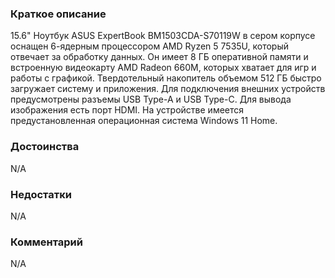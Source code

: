 ### **Краткое описание**
15.6" Ноутбук ASUS ExpertBook BM1503CDA-S70119W в сером корпусе оснащен 6-ядерным процессором AMD Ryzen 5 7535U, который отвечает за обработку данных. Он имеет 8 ГБ оперативной памяти и встроенную видеокарту AMD Radeon 660M, которых хватает для игр и работы с графикой. Твердотельный накопитель объемом 512 ГБ быстро загружает систему и приложения. Для подключения внешних устройств предусмотрены разъемы USB Type-A и USB Type-C. Для вывода изображения есть порт HDMI. На устройстве имеется предустановленная операционная система Windows 11 Home.

### **Достоинства**
N/A

### **Недостатки**
N/A

### **Комментарий**
N/A
